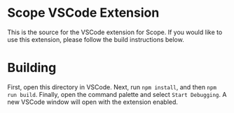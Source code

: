 # Scope VSCode Extension
This is the source for the VSCode extension for Scope. 
If you would like to use this extension, please follow the build instructions below.

# Building

First, open this directory in VSCode. Next, run `npm install`, and then `npm run build`.
Finally, open the command palette and select `Start Debugging`. A new VSCode window will open with the extension enabled.